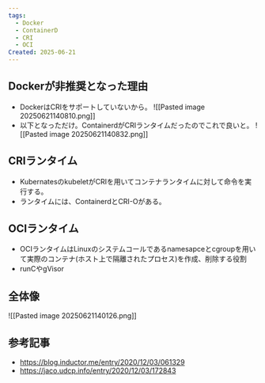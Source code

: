 ```yaml
---
tags:
  - Docker
  - ContainerD
  - CRI
  - OCI
Created: 2025-06-21
---
```

## Dockerが非推奨となった理由
- DockerはCRIをサポートしていないから。
	![[Pasted image 20250621140810.png]]
- 以下となっただけ。ContainerdがCRIランタイムだったのでこれで良いと。
	![[Pasted image 20250621140832.png]]

## CRIランタイム
- KubernatesのkubeletがCRIを用いてコンテナランタイムに対して命令を実行する。
- ランタイムには、ContainerdとCRI-Oがある。

## 
## OCIランタイム
- OCIランタイムはLinuxのシステムコールであるnamesapceとcgroupを用いて実際のコンテナ(ホスト上で隔離されたプロセス)を作成、削除する役割
- runCやgVisor

## 全体像
![[Pasted image 20250621140126.png]]

## 参考記事
- https://blog.inductor.me/entry/2020/12/03/061329
- https://jaco.udcp.info/entry/2020/12/03/172843

